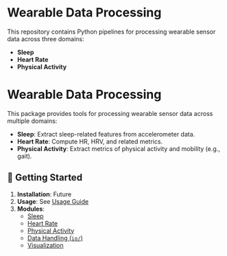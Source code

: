 # Wearable Data Processing

This repository contains Python pipelines for processing wearable sensor data across three domains:
- **Sleep**
- **Heart Rate**
- **Physical Activity**

# Wearable Data Processing

This package provides tools for processing wearable sensor data across multiple domains:
- **Sleep**: Extract sleep-related features from accelerometer data.
- **Heart Rate**: Compute HR, HRV, and related metrics.
- **Physical Activity**: Extract metrics of physical activity and mobility (e.g., gait).

## 📌 Getting Started
1. **Installation**: Future
2. **Usage**: See [Usage Guide](usage.md)
3. **Modules**:
   - [Sleep](sleep.md)
   - [Heart Rate](heart_rate.md)
   - [Physical Activity](physical_activity.md)
   - [Data Handling (`io/`)](io.md)
   - [Visualization](visualization.md)
